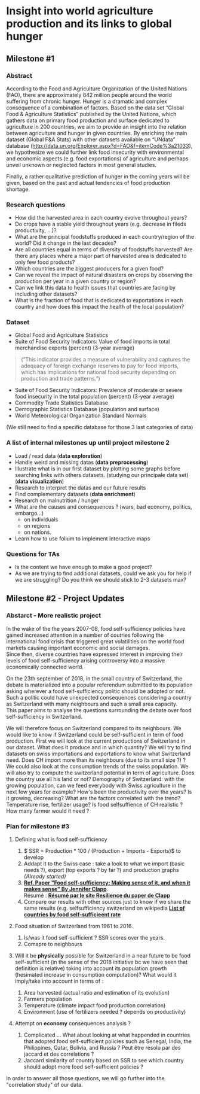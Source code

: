 # Insight into world agriculture production and its links to global hunger
 
## Milestone #1

### Abstract
According to the Food and Agriculture Organization of the United Nations (FAO), there are approximately 842 million people around the world suffering from chronic hunger. Hunger is a dramatic and complex consequence of a combination of factors. 
Based on the data set “Global Food & Agriculture Statistics” published by the United Nations, which gathers data on primary food production and surface dedicated to agriculture in 200 countries, we aim to provide an insight into the relation between agriculture and hunger in given countries. By enriching the main dataset (Global F&A Stats) with other datasets available on “UNdata” database (http://data.un.org/Explorer.aspx?d=FAO&f=itemCode%3a21033), we hypothesize we could further link food insecurity with environmental and economic aspects (e.g. food exportations) of agriculture and perhaps unveil unknown or neglected factors in most general studies. 

Finally, a rather qualitative prediction of hunger in the coming years will be given, based on the past and actual tendencies of food production shortage. 

### Research questions
* How did the harvested area in each country evolve throughout years?
* Do crops have a stable yield throughout years (e.g. decrease in fileds productivity, …)?
* What are the principal foodstuffs produced in each country/region of the world? Did it change in the last decades?
* Are all countries equal in terms of diversity of foodstuffs harvested? Are there any places where a major part of harvested area is dedicated to only few food products? 
* Which countries are the biggest producers for a given food?
* Can we reveal the impact of natural disasters on crops by observing the production per year in a given country or region?
* Can we link this data to health issues that countries are facing by including other datasets?
* What is the fraction of food that is dedicated to exportations in each country and how does this impact the health of the local population?

### Dataset
* Global Food and Agriculture Statistics
* Suite of Food Security Indicators: Value of food imports in total merchandise exports (percent) (3-year average) 
>(“This indicator provides a measure of vulnerability and captures the adequacy of foreign exchange reserves to pay for food imports, which has implications for national food security depending on production and trade patterns.”)
* Suite of Food Security Indicators: Prevalence of moderate or severe food insecurity in the total population (percent) (3-year average)
* Commodity Trade Statistics Database
* Demographic Statistics Database (population and surface)
* World Meteorological Organization Standard Normals

(We still need to find a specific  database for those 3 last categories of data)

### A list of internal milestones up until project milestone 2
* Load / read data (**data exploration**)
* Handle weird and missing datas (**data preprocessing**)
* Illustrate what is in our first dataset by plotting some graphs before searching links with others datasets. (studying our principale data set) (**data visualization**)
* Research to interpret the datas and our future results
* Find complementary datasets (**data enrichment**)
* Research on malnutrition / hunger 
* What are the causes and consequences ? (wars, bad economy, politics, embargo...)
  * on individuals
  * on regions
  * on nations.
* Learn how to use folium to implement interactive maps 

### Questions for TAs
* Is the content we have enough to make a good project?
* As we are trying to find additional datasets, could we ask you for help if we are struggling? Do you think we should stick to 2-3 datasets max?

## Milestone #2 - Project Updates

### Abstarct - More realistic project 

In the wake of the the years 2007-08, food self-sufficiency policies have gained increased attention in a number of coutries following the international food crisis that triggered great volatilities on the world food markets causing important economic and social damages. <br>
Since then, diverse countries have expressed interest in improving their levels of food self-sufficiency arising controversy into a massive economically connected world.

On the 23th september of 2018, in the small country of Switzerland, the debate is materialized into a popular referendum submitted to its population asking wherever a food self-sufficiency politic should be adopted or not. Such a politic could have unexpected consequences considering a country as Switzerland with many neighbours and such a small area capacity. <br>
This paper aims to analyse the questions surrounding the debate over food self-sufficiency in Switzerland. 

We will therefore focus on Switzerland compared to its neighbours. We would like to know if Switzerland could be self-sufficient in term of food production.
First we will look at the current productions of Switzerland in our dataset. What does it produce and in which quantity?
We will try to find datasets on swiss importations and exportations to know what Switzerland need. Does CH import more than its neighbours (due to its small size ?) ? We could also look at the consumption trends of the swiss population.
We will also try to compute the switzerland potential in term of agriculture. Does the country use all his land or not? Demography of Switzerland: with the growing population, can we feed everybody with Swiss agriculture in the next few years for example?
How's been the productivity over the years? Is it growing, decreasing? What are the factors correlated with the trend? Temperature rise, fertilizer usage?
Is food selfsuffience of CH realistic ? How many farmer would it need ? 

### Plan for milestone #3

1. Defining what is food self-sufficiency
    1. $ SSR = Production * 100 / (Production + Imports - Exports)$ to develop
    2. Addapt it to the Swiss case : take a look to what we import (basic needs ?), export (top exports ? by far ?) and production graphs *(Already started)*
    3. __[Ref. Paper "Food self-sufficiency: Making sense of it, and when it makes sense" By Jennifer Clapp](https://www.sciencedirect.com/science/article/pii/S0306919216305851#b0240)__. <br> Résumé : __[Résumé par le site Resilience du paper de Clapp](https://www.resilience.org/stories/2018-03-13/food-self-sufficiency-does-it-make-sense/)__
    4. Compare our results with other sources just to know if we share the same results (e.g. selfsufficiency switzerland on wikipedia __[List of countries by food self-sufficieent rate](https://en.wikipedia.org/wiki/List_of_countries_by_food_self-sufficiency_rate)__

    
2. Food situation of Switzerland from 1961 to 2016.
    1. Is/was it food self-sufficient ? SSR scores over the years.
    2. Comapre to neighbours

    
3. Will it be **physically** possible for Switzerland in a near future to be food self-sufficient (in the sense of the 2018 initiative bc we have seen that definition is relative) taking into account its population growth (hesimated increase in consumption computation)? What would it imply/take into account in terms of :
    1. Area harvested (actual ratio and estimation of its evolution)
    2. Farmers population 
    3. Temperature (climate impact food production correlation)
    4. Environment (use of fertilizers needed ? depends on productivity)

    
4. Attempt on **economy** consequences analysis ?
    1. Complicated ... What about looking at what happended in countries that adopted food self-sufficient policies such as Senegal, India, the Philippines, Qatar, Bolivia, and Russia ? Peut être résolu par des jaccard et des correlations ?
    2. Jaccard similarity of country based on SSR to see which country should adopt more food self-sufficient policies ? 

In order to answer all those questions, we will go further into the "correlation study" of our data.
